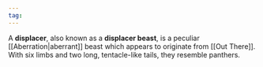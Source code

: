 ```yaml
---
tag: 
---
```

A **displacer**, also known as a **displacer beast**, is a peculiar [[Aberration|aberrant]] beast which appears to originate from [[Out There]]. With six limbs and two long, tentacle-like tails, they resemble panthers.